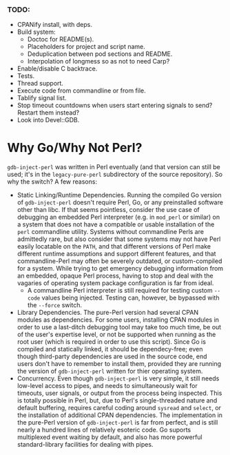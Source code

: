 ### TODO:

- CPANify install, with deps.
- Build system:
	- Doctoc for README(s).
	- Placeholders for project and script name.
	- Deduplication between pod sections and README.
	- Interpolation of longmess so as not to need Carp?
- Enable/disable C backtrace.
- Tests.
- Thread support.
- Execute code from commandline or from file.
- Tablify signal list.
- Stop timeout countdowns when users start entering signals to send? Restart them instead?
- Look into Devel::GDB.

# Why Go/Why Not Perl?

`gdb-inject-perl` was written in Perl eventually (and that version can still be used; it's in the `legacy-pure-perl` subdirectory of the source repository). So why the switch? A few reasons:

- Static Linking/Runtime Dependencies. Running the compiled Go version of `gdb-inject-perl` doesn't require Perl, Go, or any preinstalled software other than libc. If that seems pointless, consider the use case of debugging an embedded Perl interpreter (e.g. in `mod_perl` or similar) on a system that does not have a compatible or usable installation of the `perl` commandline utility. Systems without commandline Perls are admittedly rare, but also consider that some systems may not have Perl easily locatable on the `PATH`, and that different versions of Perl make different runtime assumptions and support different features, and that commandline-Perl may often be severely outdated, or custom-compiled for a system. While trying to get emergency debugging information from an embedded, opaque Perl process, having to stop and deal with the vagaries of operating system package configuration is far from ideal.
	- A commandline Perl interpreter is still required for testing custom `--code` values being injected. Testing can, however, be bypassed with the `--force` switch.
- Library Dependencies. The pure-Perl version had several CPAN modules as dependencies. For some users, installing CPAN modules in order to use a last-ditch debugging tool may take too much time, be out of the user's expertise level, or not be supported when running as the root user (which is required in order to use this script). Since Go is compiled and statically linked, it should be dependecy-free; even though third-party dependencies are used in the source code, end users don't have to remember to install them, provided they are running the version of `gdb-inject-perl` written for thier operating system.
- Concurrency. Even though `gdb-inject-perl` is very simple, it still needs low-level access to pipes, and needs to simultaneously wait for timeouts, user signals, or output from the process being inspected. This is totally possible in Perl, but, due to Perl's single-threaded nature and default buffering, requires careful coding around `sysread` and `select`, or the installation of additional CPAN dependencies. The implementation in the pure-Perl version of `gdb-inject-perl` is far from perfect, and is still nearly a hundred lines of relatively esoteric code. Go suports multiplexed event waiting by default, and also has more powerful standard-library facilities for dealing with pipes.
